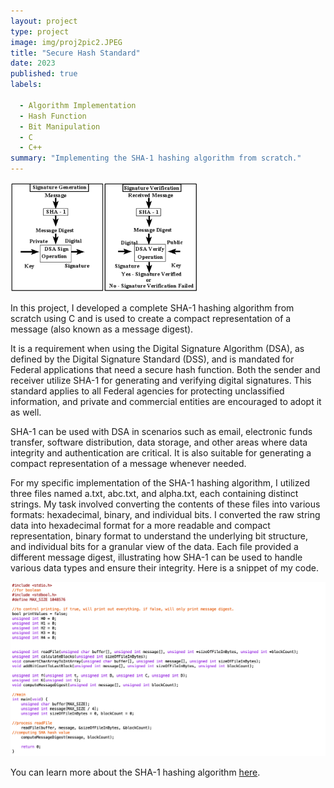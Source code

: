 ```yaml
---
layout: project
type: project
image: img/proj2pic2.JPEG
title: "Secure Hash Standard"
date: 2023
published: true
labels:

  - Algorithm Implementation
  - Hash Function
  - Bit Manipulation
  - C
  - C++
summary: "Implementing the SHA-1 hashing algorithm from scratch."
---
```


<div class="text-center p-4">
  <img width="300px" src="../img/sha1.png" class="img-thumbnail" >
  
</div>

In this project, I developed a complete SHA-1 hashing algorithm from scratch using C and is used to create a compact representation of a message (also known as a message digest).

It is a requirement when using the Digital Signature Algorithm (DSA), as defined by the Digital Signature Standard (DSS), and is mandated for Federal applications that need a secure hash function. Both the sender and receiver utilize SHA-1 for generating and verifying digital signatures. This standard applies to all Federal agencies for protecting unclassified information, and private and commercial entities are encouraged to adopt it as well.

SHA-1 can be used with DSA in scenarios such as email, electronic funds transfer, software distribution, data storage, and other areas where data integrity and authentication are critical. It is also suitable for generating a compact representation of a message whenever needed. 

For my specific implementation of the SHA-1 hashing algorithm, I utilized three files named a.txt, abc.txt, and alpha.txt, each containing distinct strings. My task involved converting the contents of these files into various formats: hexadecimal, binary, and individual bits. I converted the raw string data into hexadecimal format for a more readable and compact representation, binary format to understand the underlying bit structure, and individual bits for a granular view of the data. Each file provided a different message digest, illustrating how SHA-1 can be used to handle various data types and ensure their integrity. Here is a snippet of my code.
<div class="text-center p-4">
  <img width="600px" src="../img/examplecodep2.png" class="img-thumbnail" >
  
</div>



You can learn more about the SHA-1 hashing algorithm [here](https://csrc.nist.gov/pubs/fips/180-1/final).
